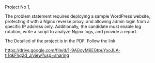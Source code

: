 Project No 1,

The problem statement requires deploying a sample WordPress website, 
protecting it with a Nginx reverse proxy, and allowing admin login 
from a specific IP address only. Additionally, the candidate must enable 
log rotation, write a script to analyze Nginx logs, and provide a report.

The Detailed of the project is in the PDF.
Follow the link

https://drive.google.com/file/d/1-9AGoyM6EGtpuYxoJLA-ti1qkFhg2d_J/view?usp=sharing
